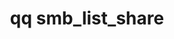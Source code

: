 ---
category: smb
command: smb_list_share
keywords: qq, qq_cli, smb_list_share
optional_options:
- alternate: []
  help: ID of share to list.
  name: --id
  required: false
- alternate: []
  help: Name of share to list.
  name: --name
  required: false
- alternate: []
  help: ID of the tenant to get the share from. Only used if using the --name argument.
  name: --tenant-id
  required: false
- alternate: []
  help: Print the raw JSON response.
  name: --json
  required: false
permalink: /qq-cli-command-guide/smb/smb_list_share.html
positional_options: []
sidebar: qq_cli_command_reference_sidebar
summary: This section explains how to use the <code>qq smb_list_share</code> command.
synopsis: List a share
title: qq smb_list_share
usage: qq smb_list_share [-h] (--id ID | --name NAME) [--tenant-id TENANT_ID] [--json]

---